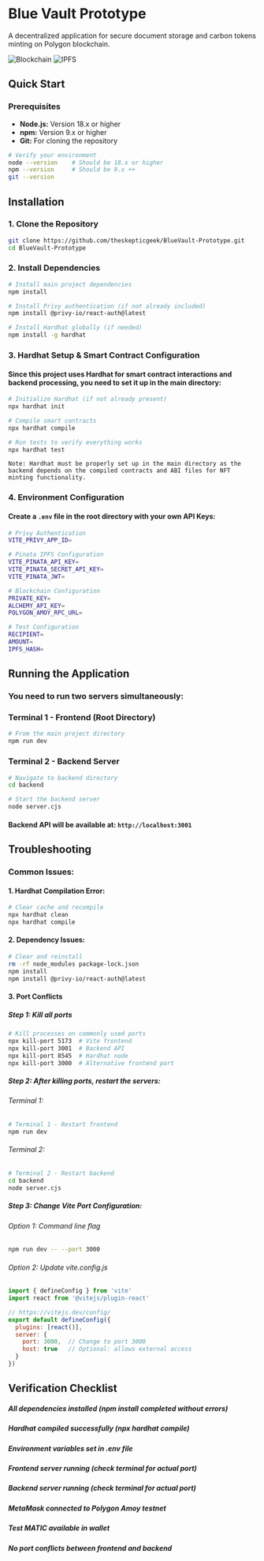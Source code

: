 # Blue Vault Prototype

A decentralized application for secure document storage and carbon tokens minting on Polygon blockchain.

![Blockchain](https://img.shields.io/badge/Blockchain-Polygon-blue)
![IPFS](https://img.shields.io/badge/IPFS-Storage-orange)

## Quick Start

### Prerequisites

- **Node.js:** Version 18.x or higher
- **npm:** Version 9.x or higher  
- **Git:** For cloning the repository

```bash
# Verify your environment
node --version    # Should be 18.x or higher
npm --version     # Should be 9.x ++
git --version
```

## Installation

### 1. Clone the Repository

```bash
git clone https://github.com/theskepticgeek/BlueVault-Prototype.git
cd BlueVault-Prototype
```
### 2. Install Dependencies
```bash
# Install main project dependencies
npm install

# Install Privy authentication (if not already included)
npm install @privy-io/react-auth@latest

# Install Hardhat globally (if needed)
npm install -g hardhat
```
### 3. Hardhat Setup & Smart Contract Configuration

#### Since this project uses Hardhat for smart contract interactions and backend processing, you need to set it up in the main directory:
```bash
# Initialize Hardhat (if not already present)
npx hardhat init

# Compile smart contracts
npx hardhat compile

# Run tests to verify everything works
npx hardhat test

```

    Note: Hardhat must be properly set up in the main directory as the backend depends on the compiled contracts and ABI files for NFT minting functionality.
### 4. Environment Configuration
#### Create a ```.env``` file in the root directory with your own API Keys:
```bash
# Privy Authentication
VITE_PRIVY_APP_ID=

# Pinata IPFS Configuration
VITE_PINATA_API_KEY=
VITE_PINATA_SECRET_API_KEY=
VITE_PINATA_JWT=

# Blockchain Configuration
PRIVATE_KEY=
ALCHEMY_API_KEY=
POLYGON_AMOY_RPC_URL=

# Test Configuration
RECIPIENT=
AMOUNT=
IPFS_HASH=
```

## Running the Application
### You need to run two servers simultaneously:
### Terminal 1 - Frontend (Root Directory)
```bash
# From the main project directory
npm run dev
```
### Terminal 2 - Backend Server
```bash
# Navigate to backend directory
cd backend

# Start the backend server
node server.cjs
```
#### Backend API will be available at: ```http://localhost:3001```

## Troubleshooting
### Common Issues:
#### 1. Hardhat Compilation Error:
```bash
# Clear cache and recompile
npx hardhat clean
npx hardhat compile
```
#### 2. Dependency Issues:
```bash
# Clear and reinstall
rm -rf node_modules package-lock.json
npm install
npm install @privy-io/react-auth@latest
```
#### 3. Port Conflicts
##### Step 1: Kill all ports
```bash
# Kill processes on commonly used ports
npx kill-port 5173  # Vite frontend
npx kill-port 3001  # Backend API
npx kill-port 8545  # Hardhat node
npx kill-port 3000  # Alternative frontend port
```
##### Step 2: After killing ports, restart the servers:
###### Terminal 1:
```bash
# Terminal 1 - Restart frontend
npm run dev
```
###### Terminal 2:
```bash
# Terminal 2 - Restart backend
cd backend
node server.cjs
```
##### Step 3: Change Vite Port Configuration:
###### Option 1: Command line flag
```bash
npm run dev -- --port 3000
```
###### Option 2: Update vite.config.js
```javascript
import { defineConfig } from 'vite'
import react from '@vitejs/plugin-react'

// https://vitejs.dev/config/
export default defineConfig({
  plugins: [react()],
  server: {
    port: 3000,  // Change to port 3000
    host: true   // Optional: allows external access
  }
})
```

## Verification Checklist
##### All dependencies installed (npm install completed without errors)

##### Hardhat compiled successfully (npx hardhat compile)

##### Environment variables set in .env file

##### Frontend server running (check terminal for actual port)

##### Backend server running (check terminal for actual port)

##### MetaMask connected to Polygon Amoy testnet

##### Test MATIC available in wallet

##### No port conflicts between frontend and backend

